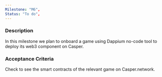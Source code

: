 ```yaml
---
Milestone: "M6",
Status: "To do",
---
```

<!--lang:en--> 
### Description

In this milestone we plan to onboard a game using Dappium no-code tool to deploy its web3 component on Casper. 

### Acceptance Criteria

Check to see the smart contracts of the relevant game on Casper.network.